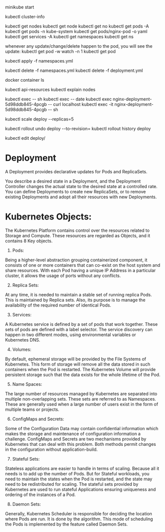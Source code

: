 minikube start

kubectl cluster-info

kubectl get nodes
kubectl get node
kubectl get no
kubectl get pods -A
kubectl get pods -n kube-system
kubectl get pods/nginx-pod -o yaml
kubectl get services -A
kubectl get namespaces
kubectl get ns

whenever any update/change/delete happen to the pod, you will see the update:
kubectl get pod <podname> -w
watch -n 1 kubectl get pod <podname>

kubectl apply -f namespaces.yml

kubectl delete -f namespaces.yml
kubectl delete -f deployment.yml

docker container ls

kubectl api-resources
kubectl explain nodes

kubectl exec <podname> -- sh
kubectl exec <podname> -- date
kubectl exec nginx-deployment-5d98ddb845-4pcgb -- curl localhost
kubectl exec -it nginx-deployment-5d98ddb845-4pcgb -- sh

kubectl scale deploy <deploymentname> --replicas=5

kubectl rollout undo deploy <deploymentname> --to-revision=<revnumber>
kubectl rollout history deploy <deploymentname>

kubectl edit deploy/<deploymentname>


# Deployment

A Deployment provides declarative updates for Pods and ReplicaSets.

You describe a desired state in a Deployment, and the Deployment Controller changes the actual state to the desired state at a controlled rate. You can define Deployments to create new ReplicaSets, or to remove existing Deployments and adopt all their resources with new Deployments.

# Kubernetes Objects:

The Kubernetes Platform contains control over the resources related to Storage and Compute. These resources are regarded as Objects, and it contains 8 Key objects.

1. Pods:

Being a higher-level abstraction grouping containerized component, it consists of one or more containers that can co-exist on the host system and share resources. With each Pod having a unique IP Address in a particular cluster, it allows the usage of ports without any conflicts.

2. Replica Sets:

At any time, it is needed to maintain a stable set of running replica Pods. This is maintained by Replica sets. Also, its purpose is to manage the availability of the required number of identical Pods.

3. Services:

A Kubernetes service is defined by a set of pods that work together. These sets of pods are defined with a label selector. The service discovery can happen in two different modes, using environmental variables or Kubernetes DNS.

4. Volumes:

By default, ephemeral storage will be provided by the File Systems of Kubernetes. This form of storage will remove all the data stored in such containers when the Pod is restarted. The Kubernetes Volume will provide persistent storage such that the data exists for the whole lifetime of the Pod.

5. Name Spaces:

The large number of resources managed by Kubernetes are separated into multiple non-overlapping sets. These sets are referred to as Namespaces. These are generally used when a large number of users exist in the form of multiple teams or projects.

6. ConfigMaps and Secrets:

Some of the Configuration Data may contain confidential information which makes the storage and maintenance of configuration information a challenge. ConfigMaps and Secrets are two mechanisms provided by Kubernetes that can deal with this problem. Both methods permit changes in the configuration without application-build.

7. Stateful Sets:

Stateless applications are easier to handle in terms of scaling. Because all it needs is to add up the number of Pods. But for Stateful workloads, you need to maintain the states when the Pod is restarted, and the state may need to be redistributed for scaling. The stateful sets provided by Kubernetes are used to run stateful Applications ensuring uniqueness and ordering of the instances of a Pod.

8. Daemon Sets:

Generally, Kubernetes Scheduler is responsible for deciding the location where Pods are run. It is done by the algorithm. This mode of scheduling the Pods is implemented by the feature called Daemon Sets.